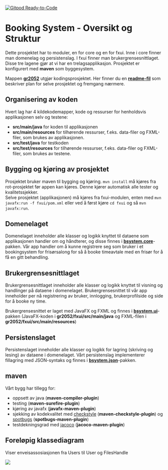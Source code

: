 [![Gitpod Ready-to-Code](https://img.shields.io/badge/Gitpod-Ready--to--Code-blue?logo=gitpod)](https://gitpod.idi.ntnu.no/#https://gitlab.stud.idi.ntnu.no/it1901/groups-2020/gr2052/gr2052) 


# Booking System - Oversikt og Struktur

Dette prosjektet har to moduler, en for core og en for fxui. Inne i core finner man domenelag og persistenslag. I fxui finner man brukergrensesnittlaget. Disse tre lagene gjør at vi har en trelagsapplikasjon.  Prosjektet er konfigurert med **maven** som byggesystem.

Mappen **[gr2052](gr2052)** utgjør kodingsprosjektet. Her finner du en **[readme-fil](gr2052/README.md)** som beskriver plan for selve prosjektet og fremgang nærmere.

## Organisering av koden

Hvert lag har 4 kildekodemapper, kode og ressurser for henholdsvis applikasjonen selv og testene:

- **src/main/java** for koden til applikasjonen
- **src/main/resources** for tilhørende ressurser, f.eks. data-filer og FXML-filer, som brukes av applikasjonen.
- **src/test/java** for testkoden
- **src/test/resources** for tilhørende ressurser, f.eks. data-filer og FXML-filer, som brukes av testene.

## Bygging og kjøring av prosjektet

Prosjektet bruker maven til bygging og kjøring. `mvn install` må kjøres fra rot-prosjektet før appen kan kjøres. Denne kjører automatisk alle tester og kvalitetssjekker.  
Selve prosjektet (applikasjonen) må kjøres fra fxui-modulen, enten med `mvn javafx:run -f fxui/pom.xml` eller ved å først kjøre `cd fxui` og så `mvn javafx:run`.


## Domenelaget

Domenelaget inneholder alle klasser og logikk knyttet til dataene som applikasjonen handler om og håndterer, og disse finnes i **[bsystem.core](gr2052/core/src/main/java/bookingsystem/core)**-pakken.
Vår app handler om å kunne registrere seg som bruker i et bookingsystem for frisørsalong for så å booke timeavtale med en frisør for å få en gitt behandling. 

## Brukergrensesnittlaget

Brukergrensesnittlaget inneholder alle klasser og logikk knyttet til visning og handlinger på dataene i domenelaget. Brukergrensesnittet til vår app inneholder per nå registrering av bruker, innlogging, brukerprofilside og side for å booke ny time. 

Brukergrensesnittet er laget med JavaFX og FXML og finnes i **[bsystem.ui](gr2052/fxui/src/main/)**-pakken (JavaFX-koden i **gr2052/fxui/src/main/java** og FXML-filen i **gr2052/fxui/src/main/resources**)

## Persistenslaget

Persistenslaget inneholder alle klasser og logikk for lagring (skriving og lesing) av dataene i domenelaget. Vårt persistenslag implementerer fillagring med JSON-syntaks og finnes i **[bsystem.json](gr2052/core/src/main/java/bookingsystem/json/)**-pakken.

## maven

Vårt bygg har tillegg for:

- oppsett av java (**maven-compiler-plugin**)
- testing (**maven-surefire-plugin**)
- kjøring av javafx (**javafx-maven-plugin**)
- sjekking av kodekvalitet med [checkstyle](https://checkstyle.sourceforge.io) (**maven-checkstyle-plugin**) og [spotbugs](https://spotbugs.github.io) (**spotbugs-maven-plugin**)
- testdekningsgrad med [jacoco](https://github.com/jacoco/jacoco) (**jacoco-maven-plugin**)

## Foreløpig klassediagram
Viser enveisassosiasjonen fra Users til User og FilesHandle

<img src=http://www.plantuml.com/plantuml/png/TPFDRXCn4CVlVeev1kY-G1LLLQL6L224511d4qytLls1FBDPAjHtPsUzCZQxkJZs_pUPxxqdrea7xvHYomxX8SON6teulXAZXmu-EKs4nke-QQ-KEiaRlXCcWZyAeFjiYU673IQEj1Vz3eRf55dmmJgaZpeOX_0ytVCr2Jfoab2YVj4U9-d39Le3Bcep1pYawEN_kspvhbYGlk1iyIrkScsCu9qS_zI4Fbwm0PrSe4UMtyfDzpD6Xph0wOodbwTdmO-_BJ4LexUw5tChfZYbf4GiDJKg3Idyhw7NrZNAhtCCs2gQQ8p9P34t0FdhefQ4MYfUjj5XIUuAFkOij-6Zf5kZaYJ7VDcrSb_5MwCSQmrod9MSgrhBfHMPjCDhAdrRPbPjPPvSLthDvwhaCLd6PibkG3PxdnztDx34MdAg6IJKPht2nRT1XpoluyFhaodkhncsNjfDuFFcJFg5pSkQFzbzP-8OEf3NBGoYtSBx5jRT0QNkCPZ1kxy0>

